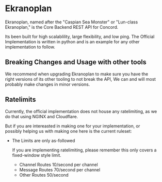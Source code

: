# Ekranoplan
Ekranoplan, named after the "Caspian Sea Monster" or "Lun-class Ekranoplan," 
is the Core Backend REST API for Concord.

Its been built for high scalablility, large flexibility, and low ping. 
The Official Implementation is written in python and is an example 
for any other implementation to follow.

## Breaking Changes and Usage with other tools
We recommend when upgrading Ekranoplan to make sure you have the right versions of its other tooling to not break the API,
We can and will most probably make changes in minor versions.

## Ratelimits
Currently, the official implementation does not house any ratelimiting, as we do that using NGINX and Cloudflare.

But if you are intereasted in making one for your implementation, or possibly helping us with making one here is the current ruleset:

- The Limits are only as-followed
    
    If you are implementing ratelimiting,
    please remember this only covers a fixed-window style limit.

    - Channel Routes
        10/second per channel
    - Message Routes
        70/second per channel
    - Other Routes
        50/second

